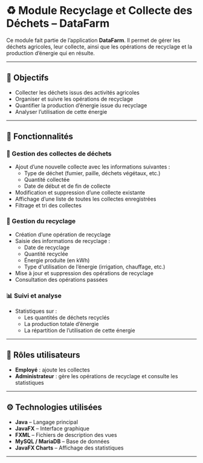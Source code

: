 # ♻️ Module Recyclage et Collecte des Déchets – DataFarm

Ce module fait partie de l’application **DataFarm**. Il permet de gérer les déchets agricoles, leur collecte, ainsi que les opérations de recyclage et la production d’énergie qui en résulte.

---

## 🎯 Objectifs

- Collecter les déchets issus des activités agricoles
- Organiser et suivre les opérations de recyclage
- Quantifier la production d’énergie issue du recyclage
- Analyser l’utilisation de cette énergie

---

## 🧩 Fonctionnalités

### 🚛 Gestion des collectes de déchets
- Ajout d’une nouvelle collecte avec les informations suivantes :
  - Type de déchet (fumier, paille, déchets végétaux, etc.)
  - Quantité collectée
  - Date de début et de fin de collecte
- Modification et suppression d’une collecte existante
- Affichage d’une liste de toutes les collectes enregistrées
- Filtrage et tri des collectes

### 🔄 Gestion du recyclage
- Création d’une opération de recyclage
- Saisie des informations de recyclage :
  - Date de recyclage
  - Quantité recyclée
  - Énergie produite (en kWh)
  - Type d'utilisation de l’énergie (irrigation, chauffage, etc.)
- Mise à jour et suppression des opérations de recyclage
- Consultation des opérations passées

### 📊 Suivi et analyse
- Statistiques sur :
  - Les quantités de déchets recyclés
  - La production totale d’énergie
  - La répartition de l’utilisation de cette énergie



---

## 👥 Rôles utilisateurs

- **Employé** : ajoute les collectes
- **Administrateur** : gère les opérations de recyclage et consulte les statistiques

---

## ⚙️ Technologies utilisées

- **Java** – Langage principal
- **JavaFX** – Interface graphique
- **FXML** – Fichiers de description des vues
- **MySQL / MariaDB** – Base de données
- **JavaFX Charts** – Affichage des statistiques

---
